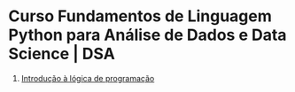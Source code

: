 # Curso Fundamentos de Linguagem Python para Análise de Dados e Data Science | DSA

1. [Introdução à lógica de programação](1.%20Introducao_logica_computacional.ipynb)